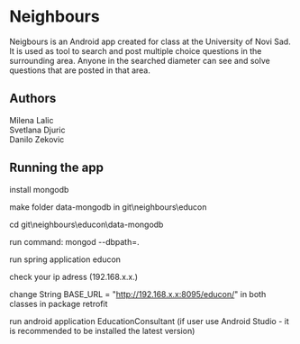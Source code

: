 # Neighbours

Neigbours is an Android app created for class at the University of Novi Sad. It is used as tool to search and post multiple choice questions in the surrounding area. Anyone in the searched diameter can see and solve questions that are posted in that area. 

## Authors

Milena Lalic   
Svetlana Djuric    
Danilo Zekovic    

## Running the app

install mongodb

make folder data-mongodb in git\neighbours\educon

cd git\neighbours\educon\data-mongodb

run command:  mongod --dbpath=.


run spring application educon

check your ip adress (192.168.x.x.) 

change String BASE_URL = "http://192.168.x.x:8095/educon/"   in both classes in package retrofit

run android application EducationConsultant  (if user use Android Studio - it is recommended to be installed the latest version)
